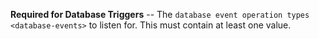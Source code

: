 **Required for Database Triggers** -- The
`database event operation types <database-events>` to listen for. This
must contain at least one value.
